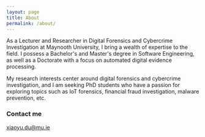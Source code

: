 ```yaml
---
layout: page
title: About
permalink: /about/
---
```



As a Lecturer and Researcher in Digital Forensics and Cybercrime Investigation at Maynooth University, I bring a wealth of expertise to the field. I possess a Bachelor's and Master's degree in Software Engineering, as well as a Doctorate with a focus on automated digital evidence processing. 

My research interests center around digital forensics and cybercrime investigation, and I am seeking PhD students who have a passion for exploring topics such as IoT forensics, financial fraud investigation, malware prevention, etc.


### Contact me

[xiaoyu.du@mu.ie](mailto:xiaoyu@mu.ie)
